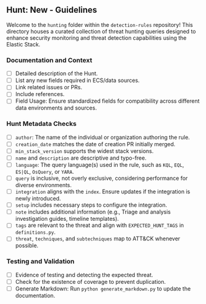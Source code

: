 ## Hunt: New - Guidelines

Welcome to the `hunting` folder within the `detection-rules` repository! This directory houses a curated collection of threat hunting queries designed to enhance security monitoring and threat detection capabilities using the Elastic Stack.

### Documentation and Context

- [ ] Detailed description of the Hunt.
- [ ] List any new fields required in ECS/data sources.
- [ ] Link related issues or PRs.
- [ ] Include references.
- [ ] Field Usage: Ensure standardized fields for compatibility across different data environments and sources.

### Hunt Metadata Checks

- [ ] `author`: The name of the individual or organization authoring the rule.
- [ ] `creation_date` matches the date of creation PR initially merged.
- [ ] `min_stack_version` supports the widest stack versions.
- [ ] `name` and `description` are descriptive and typo-free.
- [ ] `language`: The query language(s) used in the rule, such as `KQL`, `EQL`, `ES|QL`, `OsQuery`, or `YARA`.
- [ ] `query` is inclusive, not overly exclusive, considering performance for diverse environments.
- [ ] `integration` aligns with the `index`. Ensure updates if the integration is newly introduced.
- [ ] `setup` includes necessary steps to configure the integration.
- [ ] `note` includes additional information (e.g., Triage and analysis investigation guides, timeline templates).
- [ ] `tags` are relevant to the threat and align with `EXPECTED_HUNT_TAGS` in `definitions.py`.
- [ ] `threat`, `techniques`, and `subtechniques` map to ATT&CK whenever possible.

### Testing and Validation

- [ ] Evidence of testing and detecting the expected threat.
- [ ] Check for the existence of coverage to prevent duplication.
- [ ] Generate Markdown: Run `python generate_markdown.py` to update the documentation.
